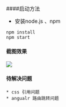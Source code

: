 ####启动方法

* 安装node.js  、npm

```
npm install
npm start
```

#### 截图效果
![](https://github.com/QiuMing/resume-angular2/blob/master/img/my.png)	
#### 待解决问题
	* css 引用问题
	* angualr 路由跳转问题
 


